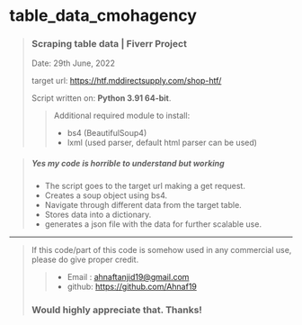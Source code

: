 # table_data_cmohagency

> ### Scraping table data | Fiverr Project
> Date: 29th June, 2022
>
> target url: <https://htf.mddirectsupply.com/shop-htf/>
>
> Script written on: **Python 3.91 64-bit**. 
>> Additional required module to install: 
>> - bs4 (BeautifulSoup4)
>> - lxml (used parser, default html parser can be used)
>

> ##### Yes my code is horrible to understand but working
> - The script goes to the target url making a get request. 
> - Creates a soup object using  bs4.
> - Navigate through different data from the target table.
> - Stores data into a dictionary.
> - generates a json file with the data for further scalable use.


***


> If this code/part of this code is somehow used in any commercial use, please do give proper credit.
>> - Email : <ahnaftanjid19@gmail.com>
>> - github: <https://github.com/Ahnaf19>
>
> ### Would highly appreciate that. Thanks!
 